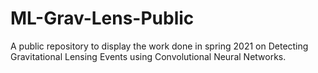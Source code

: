 # ML-Grav-Lens-Public
A public repository to display the work done in spring 2021 on Detecting Gravitational Lensing Events using Convolutional Neural Networks.
